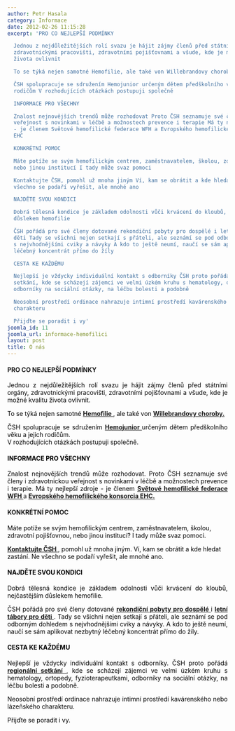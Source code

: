 ```yaml
---
author: Petr Hasala
category: Informace
date: 2012-02-26 11:15:28
excerpt: 'PRO CO NEJLEPŠÍ PODMÍNKY

  Jednou z nejdůležitějších rolí svazu je hájit zájmy členů před státními orgány,
  zdravotnickými pracovišti, zdravotními pojišťovnami a všude, kde je možné kvalitu
  života ovlivnit

  To se týká nejen samotné Hemofilie, ale také von Willebrandovy choroby

  ČSH spolupracuje se sdružením Hemojunior určeným dětem předškolního věku a jejich
  rodičům V rozhodujících otázkách postupuji společně

  INFORMACE PRO VŠECHNY

  Znalost nejnovějších trendů může rozhodovat Proto ČSH seznamuje své členy i zdravotnickou
  veřejnost s novinkami v léčbě a možnostech prevence i terapie Má ty nejlepší zdroje
  - je členem Světové hemofilické federace WFH a Evropského hemofilického konsorcia
  EHC

  KONKRÉTNÍ POMOC

  Máte potíže se svým hemofilickým centrem, zaměstnavatelem, školou, zdravotní pojišťovnou,
  nebo jinou institucí I tady může svaz pomoci

  Kontaktujte ČSH, pomohl už mnoha jiným Ví, kam se obrátit a kde hledat zastání Ne
  všechno se podaří vyřešit, ale mnohé ano

  NAJDĚTE SVOU KONDICI

  Dobrá tělesná kondice je základem odolnosti vůči krvácení do kloubů, nejčastějším
  důslekem hemofilie

  ČSH pořádá pro své členy dotované rekondiční pobyty pro dospělé i letní tábory pro
  děti Tady se všichni nejen setkají s přáteli, ale seznámí se pod odborným dohledem
  s nejvhodnějšími cviky a návyky A kdo to ještě neumí, naučí se sám aplikovat nezbytný
  léčebný koncentrát přímo do žíly

  CESTA KE KAŽDÉMU

  Nejlepší je vždycky individuální kontakt s odborníky ČSH proto pořádá regionální
  setkání, kde se scházejí zájemci ve velmi úzkém kruhu s hematology, ortopedy, fyzioterapeutkami,
  odborníky na sociální otázky, na léčbu bolesti a podobně

  Neosobní prostředí ordinace nahrazuje intimní prostředí kavárenského nebo lázeňského
  charakteru 

  Přijďte se poradit i vy'
joomla_id: 11
joomla_url: informace-hemofilici
layout: post
title: O nás
---
```


<h4>
 <span class="note">
  PRO CO NEJLEPŠÍ PODMÍNKY
 </span>
</h4>
<p style="text-align: justify;">
 <span style="color: #000000;">
  Jednou z nejdůležitějších rolí svazu je hájit zájmy členů před státními orgány, zdravotnickými pracovišti, zdravotními pojišťovnami a všude, kde je možné kvalitu života ovlivnit.
 </span>
</p>
<p style="text-align: justify;">
 <span style="color: #000000;">
  To se týká nejen samotné
 </span>
 <strong>
  <a href="index.php/accordion-b/hemofilie" target="_blank" title="Hemofilie">
   Hemofilie
  </a>
 </strong>
 ,
 <span style="color: #000000;">
  ale také von
 </span>
 <strong>
  <a href="index.php/accordion-c/vonwillebrand-choroba" target="_blank" title="von Willebrandova choroba">
   Willebrandovy choroby.
  </a>
 </strong>
</p>
<p style="text-align: justify;">
 <span style="color: #000000;">
  ČSH spolupracuje se sdružením
 </span>
 <a href="http://www.hemojunior.cz/" target="_blank" title="Hemojunior">
  <strong>
   Hemojunior
  </strong>
 </a>
 <span style="color: #000000;">
  určeným dětem předškolního věku a jejich rodičům.
 </span>
 <br/>
 <span style="color: #000000;">
  V rozhodujících otázkách postupuji společně.
 </span>
</p>
<h4>
 <span class="note" style="color: #000000;">
  INFORMACE PRO VŠECHNY
 </span>
</h4>
<p style="text-align: justify;">
 <span style="color: #000000;">
  Znalost nejnovějších trendů může rozhodovat. Proto ČSH seznamuje své členy i zdravotnickou veřejnost s novinkami v léčbě a možnostech prevence i terapie. Má ty nejlepší zdroje - je členem
 </span>
 <strong>
  <a href="http://www.wfh.org/index.asp?lang=EN" target="_blank" title="Světová hemofilická federace">
   Světové hemofilické federace WFH
  </a>
 </strong>
 a
 <strong>
  <a href="http://www.ehc.eu/" target="_blank" title="Evropské hemofilické konsorcium">
   Evropského hemofilického konsorcia EHC.
  </a>
 </strong>
</p>
<h4>
 <span class="note">
  KONKRÉTNÍ POMOC
 </span>
</h4>
<p>
 <span style="color: #000000;">
  Máte potíže se svým hemofilickým centrem, zaměstnavatelem, školou, zdravotní pojišťovnou, nebo jinou institucí? I tady může svaz pomoci.
 </span>
</p>
<p>
 <strong>
  <a href="index.php/kontakty" target="_blank">
   Kontaktujte ČSH
  </a>
 </strong>
 ,
 <span style="color: #000000;">
  pomohl už mnoha jiným. Ví, kam se obrátit a kde hledat zastání. Ne všechno se podaří vyřešit, ale mnohé ano.
 </span>
</p>
<h4>
 <span class="note" style="color: #000000;">
  NAJDĚTE SVOU KONDICI
 </span>
</h4>
<p style="text-align: justify;">
 <span style="color: #000000;">
  Dobrá tělesná kondice je základem odolnosti vůči krvácení do kloubů, nejčastějším důslekem hemofilie.
 </span>
</p>
<p style="text-align: justify;">
 <span style="color: #000000;">
  ČSH pořádá pro své členy dotované
 </span>
 <strong>
  <a href="index.php/akce-seznam/13-akce2" target="_blank" title="Rekondice dospělých">
   rekondiční pobyty pro dospělé
  </a>
 </strong>
 <span style="color: #000000;">
  i
 </span>
 <strong>
  <a href="index.php/akce-seznam/12-akce1" target="_blank" title="Letní hemofilické tábory">
   letní tábory pro děti
  </a>
 </strong>
 .
 <span style="color: #000000;">
  Tady se všichni nejen setkají s přáteli, ale seznámí se pod odborným dohledem s nejvhodnějšími cviky a návyky. A kdo to ještě neumí, naučí se sám aplikovat nezbytný léčebný koncentrát přímo do žíly.
 </span>
</p>
<h4>
 <span style="color: #000000;">
  <span class="note">
   CESTA KE KAŽDÉMU
  </span>
 </span>
</h4>
<p style="text-align: justify;">
 <span style="color: #000000;">
  Nejlepší je vždycky individuální kontakt s odborníky. ČSH proto pořádá
 </span>
 <strong>
  <a href="index.php/akce-seznam/14-akce3" target="_blank" title="Workshopy">
   regionální setkání
  </a>
 </strong>
 ,
 <span style="color: #000000;">
  kde se scházejí zájemci ve velmi úzkém kruhu s hematology, ortopedy, fyzioterapeutkami, odborníky na sociální otázky, na léčbu bolesti a podobně.
 </span>
</p>
<p style="text-align: justify;">
 <span style="color: #000000;">
  Neosobní prostředí ordinace nahrazuje intimní prostředí kavárenského nebo lázeňského charakteru.
 </span>
</p>
<p style="text-align: justify;">
 <span style="color: #000000;">
  Přijďte se poradit i vy.
 </span>
</p>